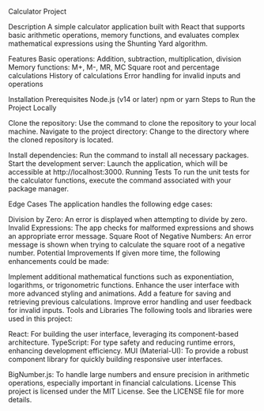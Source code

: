 Calculator Project

Description
A simple calculator application built with React that supports basic arithmetic operations, memory functions, and evaluates complex mathematical expressions using the Shunting Yard algorithm.

Features
Basic operations: Addition, subtraction, multiplication, division
Memory functions: M+, M-, MR, MC
Square root and percentage calculations
History of calculations
Error handling for invalid inputs and operations


Installation
Prerequisites
Node.js (v14 or later)
npm or yarn
Steps to Run the Project Locally


Clone the repository:
Use the command to clone the repository to your local machine.
Navigate to the project directory:
Change to the directory where the cloned repository is located.


Install dependencies:
Run the command to install all necessary packages.
Start the development server:
Launch the application, which will be accessible at http://localhost:3000.
Running Tests
To run the unit tests for the calculator functions, execute the command associated with your package manager.

Edge Cases
The application handles the following edge cases:

Division by Zero: An error is displayed when attempting to divide by zero.
Invalid Expressions: The app checks for malformed expressions and shows an appropriate error message.
Square Root of Negative Numbers: An error message is shown when trying to calculate the square root of a negative number.
Potential Improvements
If given more time, the following enhancements could be made:

Implement additional mathematical functions such as exponentiation, logarithms, or trigonometric functions.
Enhance the user interface with more advanced styling and animations.
Add a feature for saving and retrieving previous calculations.
Improve error handling and user feedback for invalid inputs.
Tools and Libraries
The following tools and libraries were used in this project:

React: For building the user interface, leveraging its component-based architecture.
TypeScript: For type safety and reducing runtime errors, enhancing development efficiency.
MUI (Material-UI): To provide a robust component library for quickly building responsive user interfaces.


BigNumber.js: To handle large numbers and ensure precision in arithmetic operations, especially important in financial calculations.
License
This project is licensed under the MIT License. See the LICENSE file for more details.